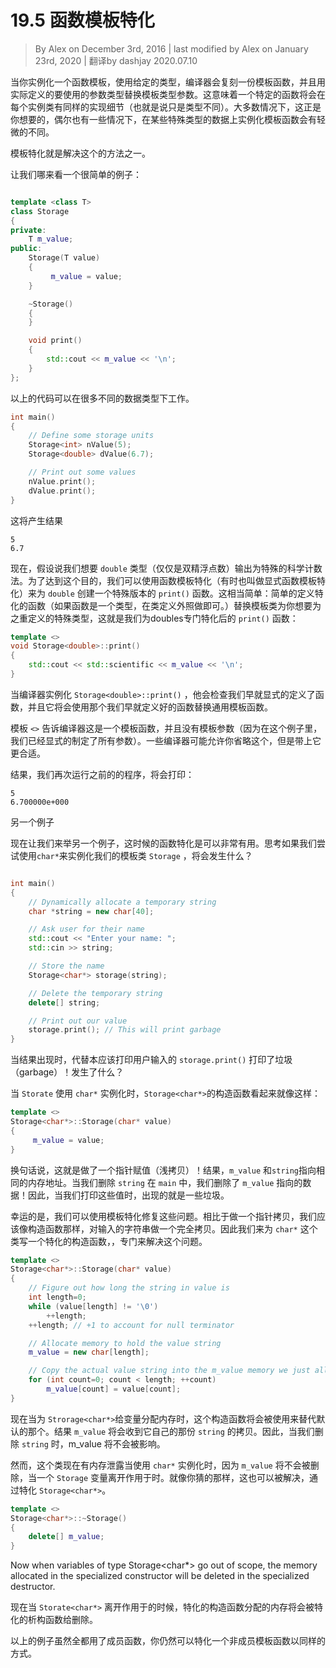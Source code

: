 # 19.5 函数模板特化

<!-- 13.5 — Function template specialization -->
> By Alex on December 3rd, 2016 | last modified by Alex on January 23rd, 2020 | 翻译by dashjay 2020.07.10

<!-- When instantiating a function template for a given type, the compiler stencils out a copy of the templated function and replaces the template type parameters with the actual types used in the variable declaration. This means a particular function will have the same implementation details for each instanced type (just using different types). While most of the time, this is exactly what you want, occasionally there are cases where it is useful to implement a templated function slightly different for a specific data type. -->

当你实例化一个函数模板，使用给定的类型，编译器会复刻一份模板函数，并且用实际定义的要使用的参数类型替换模板类型参数。这意味着一个特定的函数将会在每个实例类有同样的实现细节（也就是说只是类型不同）。大多数情况下，这正是你想要的，偶尔也有一些情况下，在某些特殊类型的数据上实例化模板函数会有轻微的不同。

<!-- Template specialization is one way to accomplish this. -->

模板特化就是解决这个的方法之一。

<!-- Let’s take a look at a very simple template class: -->

让我们哪来看一个很简单的例子：

```c++

template <class T>
class Storage
{
private:
    T m_value;
public:
    Storage(T value)
    {
         m_value = value;
    }

    ~Storage()
    {
    }

    void print()
    {
        std::cout << m_value << '\n';
    }
};
```

<!-- The above code will work fine for many data types: -->
以上的代码可以在很多不同的数据类型下工作。

```c++
int main()
{
    // Define some storage units
    Storage<int> nValue(5);
    Storage<double> dValue(6.7);

    // Print out some values
    nValue.print();
    dValue.print();
}
```

这将产生结果
<!-- This prints: -->

```text
5
6.7
```

<!-- Now, let’s say we want double values (and only double values) to output in scientific notation. To do so, we can use a function template specialization (sometimes called a full or explicit function template specialization) to create a specialized version of the print() function for type double. This is extremely simple: simply define the specialized function (if the function is a member function, do so outside of the class definition), replacing the template type with the specific type you wish to redefine the function for. Here is our specialized print() function for doubles: -->

现在，假设说我们想要 `double` 类型（仅仅是双精浮点数）输出为特殊的科学计数法。为了达到这个目的，我们可以使用函数模板特化（有时也叫做显式函数模板特化）来为 `double` 创建一个特殊版本的 `print()` 函数。这相当简单：简单的定义特化的函数（如果函数是一个类型，在类定义外照做即可。）替换模板类为你想要为之重定义的特殊类型，这就是我们为doubles专门特化后的 `print()` 函数：

```c++
template <>
void Storage<double>::print()
{
    std::cout << std::scientific << m_value << '\n';
}
```

<!-- When the compiler goes to instantiate Storage<double>::print(), it will see we’ve already explicitly defined that function, and it will use the one we’ve defined instead of stenciling out a version from the generic templated class. -->

当编译器实例化 `Storage<double>::print()` ，他会检查我们早就显式的定义了函数，并且它将会使用那个我们早就定义好的函数替换通用模板函数。

<!-- The template <> tells the compiler that this is a template function, but that there are no template parameters (since in this case, we’re explicitly specifying all of the types). Some compilers may allow you to omit this, but it’s proper to include it. -->

模板 `<>` 告诉编译器这是一个模板函数，并且没有模板参数（因为在这个例子里，我们已经显式的制定了所有参数）。一些编译器可能允许你省略这个，但是带上它更合适。

<!-- As a result, when we rerun the above program, it will print: -->

结果，我们再次运行之前的的程序，将会打印：

```text
5
6.700000e+000
```

<!-- Another example -->

另一个例子

<!-- Now let’s take a look at another example where template specialization can be useful. Consider what happens if we try to use our templated Storage class with datatype char*: -->

现在让我们来举另一个例子，这时候的函数特化是可以非常有用。思考如果我们尝试使用`char*`来实例化我们的模板类 `Storage` ，将会发生什么？

```c++

int main()
{
    // Dynamically allocate a temporary string
    char *string = new char[40];

    // Ask user for their name
    std::cout << "Enter your name: ";
    std::cin >> string;

    // Store the name
    Storage<char*> storage(string);

    // Delete the temporary string
    delete[] string;

    // Print out our value
    storage.print(); // This will print garbage
}
```

<!-- As it turns out, instead of printing the name the user input, storage.print() prints garbage! What’s going on here? -->

当结果出现时，代替本应该打印用户输入的 `storage.print()` 打印了垃圾（garbage）！发生了什么？

<!-- When Storage is instantiated for type char*, the constructor for Storage<char*> looks like this: -->

当 `Storate` 使用 `char*` 实例化时，`Storage<char*>`的构造函数看起来就像这样：

```c++
template <>
Storage<char*>::Storage(char* value)
{
     m_value = value;
}
```

<!-- In other words, this just does a pointer assignment (shallow copy)! As a result, m_value ends up pointing at the same memory location as string. When we delete string in main(), we end up deleting the value that m_value was pointing at! And thus, we get garbage when trying to print that value. -->

换句话说，这就是做了一个指针赋值（浅拷贝）！结果，`m_value` 和`string`指向相同的内存地址。当我们删除 `string` 在 `main` 中，我们删除了 `m_value` 指向的数据！因此，当我们打印这些值时，出现的就是一些垃圾。

<!-- Fortunately, we can fix this problem using template specialization. Instead of doing a pointer copy, we’d really like our constructor to make a copy of the input string. So let’s write a specialized constructor for datatype char* that does exactly that: -->

幸运的是，我们可以使用模板特化修复这些问题。相比于做一个指针拷贝，我们应该像构造函数那样，对输入的字符串做一个完全拷贝。因此我们来为 `char*` 这个类写一个特化的构造函数，，专门来解决这个问题。

```c++
template <>
Storage<char*>::Storage(char* value)
{
    // Figure out how long the string in value is
    int length=0;
    while (value[length] != '\0')
        ++length;
    ++length; // +1 to account for null terminator

    // Allocate memory to hold the value string
    m_value = new char[length];

    // Copy the actual value string into the m_value memory we just allocated
    for (int count=0; count < length; ++count)
        m_value[count] = value[count];
}
```

<!-- Now when we allocate a variable of type Storage<char*>, this constructor will get used instead of the default one. As a result, m_value will receive its own copy of string. Consequently, when we delete string, m_value will be unaffected. -->

现在当为 `Strorage<char*>`给变量分配内存时，这个构造函数将会被使用来替代默认的那个。结果 `m_value` 将会收到它自己的那份 `string` 的拷贝。因此，当我们删除 `string` 时，m_value 将不会被影响。

<!-- However, this class now has a memory leak for type char*, because m_value will not be deleted when a Storage variable goes out of scope. As you might have guessed, this can also be solved by specializing the Storage<char*> destructor: -->

然而，这个类现在有内存泄露当使用 `char*` 实例化时，因为 `m_value` 将不会被删除，当一个 `Storage` 变量离开作用于时。就像你猜的那样，这也可以被解决，通过特化 `Storage<char*>`。

```c++
template <>
Storage<char*>::~Storage()
{
    delete[] m_value;
}
```

Now when variables of type Storage<char*> go out of scope, the memory allocated in the specialized constructor will be deleted in the specialized destructor.

现在当 `Storate<char*>` 离开作用于的时候，特化的构造函数分配的内存将会被特化的析构函数给删除。

<!-- Although the above examples have all used member functions, you can also specialize non-member template functions in the same way. -->

以上的例子虽然全都用了成员函数，你仍然可以特化一个非成员模板函数以同样的方式。
